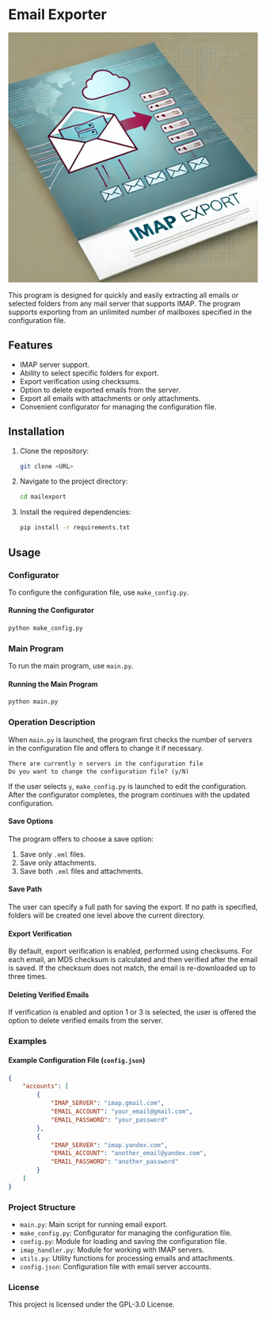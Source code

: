 
# Email Exporter
![Project Cover](./image.png)

This program is designed for quickly and easily extracting all emails or selected folders from any mail server that supports IMAP. The program supports exporting from an unlimited number of mailboxes specified in the configuration file.

## Features

- IMAP server support.
- Ability to select specific folders for export.
- Export verification using checksums.
- Option to delete exported emails from the server.
- Export all emails with attachments or only attachments.
- Convenient configurator for managing the configuration file.

## Installation

1. Clone the repository:
    ```bash
    git clone <URL>
    ```

2. Navigate to the project directory:
    ```bash
    cd mailexport
    ```

3. Install the required dependencies:
    ```bash
    pip install -r requirements.txt
    ```

## Usage

### Configurator

To configure the configuration file, use `make_config.py`.

#### Running the Configurator
```bash
python make_config.py
```

### Main Program

To run the main program, use `main.py`.

#### Running the Main Program
```bash
python main.py
```

### Operation Description

When `main.py` is launched, the program first checks the number of servers in the configuration file and offers to change it if necessary.

```plaintext
There are currently n servers in the configuration file
Do you want to change the configuration file? (y/N)
```

If the user selects `y`, `make_config.py` is launched to edit the configuration. After the configurator completes, the program continues with the updated configuration.

#### Save Options

The program offers to choose a save option:
1. Save only `.eml` files.
2. Save only attachments.
3. Save both `.eml` files and attachments.

#### Save Path

The user can specify a full path for saving the export. If no path is specified, folders will be created one level above the current directory.

#### Export Verification

By default, export verification is enabled, performed using checksums. For each email, an MD5 checksum is calculated and then verified after the email is saved. If the checksum does not match, the email is re-downloaded up to three times.

#### Deleting Verified Emails

If verification is enabled and option 1 or 3 is selected, the user is offered the option to delete verified emails from the server.

### Examples

#### Example Configuration File (`config.json`)

```json
{
    "accounts": [
        {
            "IMAP_SERVER": "imap.gmail.com",
            "EMAIL_ACCOUNT": "your_email@gmail.com",
            "EMAIL_PASSWORD": "your_password"
        },
        {
            "IMAP_SERVER": "imap.yandex.com",
            "EMAIL_ACCOUNT": "another_email@yandex.com",
            "EMAIL_PASSWORD": "another_password"
        }
    ]
}
```

### Project Structure

- `main.py`: Main script for running email export.
- `make_config.py`: Configurator for managing the configuration file.
- `config.py`: Module for loading and saving the configuration file.
- `imap_handler.py`: Module for working with IMAP servers.
- `utils.py`: Utility functions for processing emails and attachments.
- `config.json`: Configuration file with email server accounts.

### License

This project is licensed under the GPL-3.0 License.
